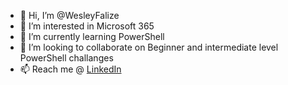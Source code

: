 - 👋 Hi, I’m @WesleyFalize
- 👀 I’m interested in Microsoft 365
- 🌱 I’m currently learning PowerShell
- 💞️ I’m looking to collaborate on Beginner and intermediate level PowerShell challanges
- 📫 Reach me @  [LinkedIn](https://www.linkedin.com/in/wesleyfalize/)

<!---
WesleyFalize/WesleyFalize is a ✨ special ✨ repository because its `README.md` (this file) appears on your GitHub profile.
You can click the Preview link to take a look at your changes.
--->
